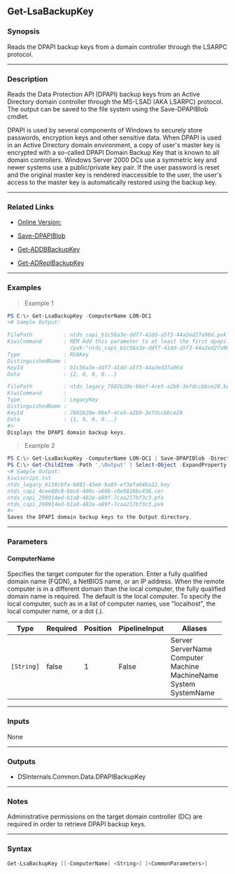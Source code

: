 Get-LsaBackupKey
----------------

### Synopsis
Reads the DPAPI backup keys from a domain controller through the LSARPC protocol.

---

### Description

Reads the Data Protection API (DPAPI) backup keys from an Active Directory domain controller through the MS-LSAD (AKA LSARPC) protocol. The output can be saved to the file system using the Save-DPAPIBlob cmdlet.

DPAPI is used by several components of Windows to securely store passwords, encryption keys and other sensitive data. When DPAPI is used in an Active Directory domain environment, a copy of user's master key is encrypted with a so-called DPAPI Domain Backup Key that is known to all domain controllers. Windows Server 2000 DCs use a symmetric key and newer systems use a public/private key pair. If the user password is reset and the original master key is rendered inaccessible to the user, the user's access to the master key is automatically restored using the backup key.

---

### Related Links
* [Online Version:](https://github.com/MichaelGrafnetter/DSInternals/blob/master/Documentation/PowerShell/Get-LsaBackupKey.md)

* [Save-DPAPIBlob](Save-DPAPIBlob)

* [Get-ADDBBackupKey](Get-ADDBBackupKey)

* [Get-ADReplBackupKey](Get-ADReplBackupKey)

---

### Examples
> Example 1

```PowerShell
PS C:\> Get-LsaBackupKey -ComputerName LON-DC1
<# Sample Output:

FilePath          : ntds_capi_b1c56a3e-ddf7-41dd-a5f3-44a2ed27a96d.pvk
KiwiCommand       : REM Add this parameter to at least the first dpapi::masterkey command:
                    /pvk:"ntds_capi_b1c56a3e-ddf7-41dd-a5f3-44a2ed27a96d.pvk"
Type              : RSAKey
DistinguishedName :
KeyId             : b1c56a3e-ddf7-41dd-a5f3-44a2ed27a96d
Data              : {2, 0, 0, 0...}

FilePath          : ntds_legacy_7882b20e-96ef-4ce5-a2b9-3efdccbbce28.key
KiwiCommand       :
Type              : LegacyKey
DistinguishedName :
KeyId             : 7882b20e-96ef-4ce5-a2b9-3efdccbbce28
Data              : {1, 0, 0, 0...}
#>
Displays the DPAPI domain backup keys.
```
> Example 2

```PowerShell
PS C:\> Get-LsaBackupKey -ComputerName LON-DC1 | Save-DPAPIBlob -DirectoryPath '.\Output'
PS C:\> Get-ChildItem -Path '.\Output' | Select-Object -ExpandProperty Name
<# Sample Output:
kiwiscript.txt
ntds_legacy_b116cbfa-b881-43e6-ba85-ef3efa64ba22.key
ntds_capi_4cee80c0-b6c6-406c-a68b-c0e5818bc436.cer
ntds_capi_290914ed-b1a8-482e-a89f-7caa217bf3c3.pfx
ntds_capi_290914ed-b1a8-482e-a89f-7caa217bf3c3.pvk
#>
Saves the DPAPI domain backup keys to the Output directory.
```

---

### Parameters
#### **ComputerName**
Specifies the target computer for the operation. Enter a fully qualified domain name (FQDN), a NetBIOS name, or an IP address. When the remote computer is in a different domain than the local computer, the fully qualified domain name is required.
The default is the local computer. To specify the local computer, such as in a list of computer names, use "localhost", the local computer name, or a dot (.).

|Type      |Required|Position|PipelineInput|Aliases                                                                                 |
|----------|--------|--------|-------------|----------------------------------------------------------------------------------------|
|`[String]`|false   |1       |False        |Server<br/>ServerName<br/>Computer<br/>Machine<br/>MachineName<br/>System<br/>SystemName|

---

### Inputs
None

---

### Outputs
* DSInternals.Common.Data.DPAPIBackupKey

---

### Notes
Administrative permissions on the target domain controller (DC) are required in order to retrieve DPAPI backup keys.

---

### Syntax
```PowerShell
Get-LsaBackupKey [[-ComputerName] <String>] [<CommonParameters>]
```
